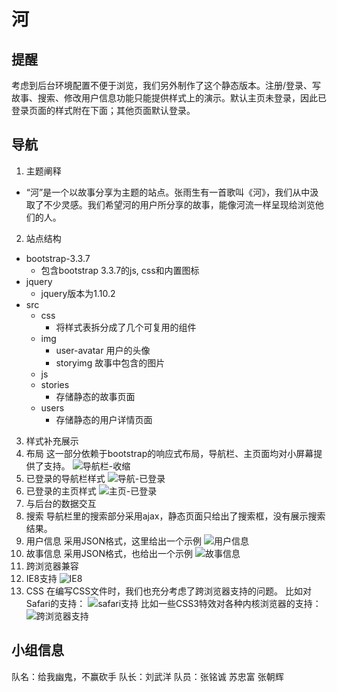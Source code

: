 # 河

## 提醒
考虑到后台环境配置不便于浏览，我们另外制作了这个静态版本。注册/登录、写故事、搜索、修改用户信息功能只能提供样式上的演示。默认主页未登录，因此已登录页面的样式附在下面；其他页面默认登录。

## 导航
1. 主题阐释
  - “河”是一个以故事分享为主题的站点。张雨生有一首歌叫《河》，我们从中汲取了不少灵感。我们希望河的用户所分享的故事，能像河流一样呈现给浏览他们的人。
2. 站点结构
  - bootstrap-3.3.7
    - 包含bootstrap 3.3.7的js, css和内置图标
  - jquery
    - jquery版本为1.10.2
  - src
    - css
      - 将样式表拆分成了几个可复用的组件
    - img
      - user-avatar 用户的头像
      - storyimg 故事中包含的图片
    - js
    - stories
      - 存储静态的故事页面
    - users
      - 存储静态的用户详情页面
3. 样式补充展示
  1. 布局
    这一部分依赖于bootstrap的响应式布局，导航栏、主页面均对小屏幕提供了支持。
    ![导航栏-收缩]("pres/img/navbar-collapsed.png")
  2. 已登录的导航栏样式
    ![导航-已登录]("pres/img/navbar-logged.png")
  2. 已登录的主页样式
    ![主页-已登录]("pres/img/mainpage-logged.png")
4. 与后台的数据交互
  1. 搜索
    导航栏里的搜索部分采用ajax，静态页面只给出了搜索框，没有展示搜索结果。
  2. 用户信息
    采用JSON格式，这里给出一个示例
    ![用户信息]("pres/img/userinfo.png")
  3. 故事信息
    采用JSON格式，也给出一个示例
    ![故事信息]("pres/img/storyinfo.png")
5. 跨浏览器兼容
  1. IE8支持
    ![IE8]("pres/img/ie8.png")
  2. CSS
    在编写CSS文件时，我们也充分考虑了跨浏览器支持的问题。
    比如对Safari的支持：
    ![safari支持]("pres/img/flex-safari.png")
    比如一些CSS3特效对各种内核浏览器的支持：
    ![跨浏览器支持]("pres/img/webkit.png")

## 小组信息
  队名：给我幽鬼，不赢砍手
  队长：刘武洋
  队员：张铭诚 苏忠富 张朝辉